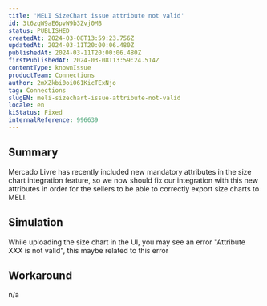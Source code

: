 ```yaml
---
title: 'MELI SizeChart issue attribute not valid'
id: 3t6zqW9aE6pvW9b3Zvj0MB
status: PUBLISHED
createdAt: 2024-03-08T13:59:23.756Z
updatedAt: 2024-03-11T20:00:06.480Z
publishedAt: 2024-03-11T20:00:06.480Z
firstPublishedAt: 2024-03-08T13:59:24.514Z
contentType: knownIssue
productTeam: Connections
author: 2mXZkbi0oi061KicTExNjo
tag: Connections
slugEN: meli-sizechart-issue-attribute-not-valid
locale: en
kiStatus: Fixed
internalReference: 996639
---
```


## Summary



Mercado Livre has recently included new mandatory attributes in the size chart integration feature, so we now should fix our integration with this new attributes in order for the sellers to be able to correctly export size charts to MELI.


##

## Simulation



While uploading the size chart in the UI, you may see an error "Attribute XXX is not valid", this maybe related to this error


##

## Workaround


n/a





